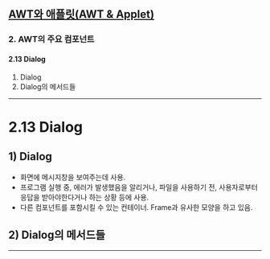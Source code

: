 ## <a href = "../../README.md" target="_blank">AWT와 애플릿(AWT & Applet)</a>

### 2. AWT의 주요 컴포넌트
#### 2.13 Dialog
1) Dialog
2) Dialog의 메서드들

---

# 2.13 Dialog
## 1) Dialog
- 화면에 메시지창을 보여주는데 사용.
- 프로그램 실행 중, 에러가 발생했음을 알리거나, 파일을 사용하기 전, 사용자로부터 응답을 받아야한다거나 하는 상황 등에 사용.
- 다른 컴포넌트를 포함시킬 수 있는 컨테이너. Frame과 유사한 모양을 하고 있음.

## 2) Dialog의 메서드들

---
